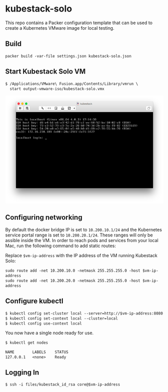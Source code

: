 # kubestack-solo

This repo contains a Packer configuration template that can be used to create a Kubernetes VMware image for local testing.

## Build

```
packer build -var-file settings.json kubestack-solo.json
```

## Start Kubestack Solo VM

```
$ /Applications/VMware\ Fusion.app/Contents/Library/vmrun \
  start output-vmware-iso/kubestack-solo.vmx
```

![Kubestack Solo Login Screen](docs/kubestack-solo-fusion.png)

## Configuring networking

By default the docker bridge IP is set to `10.200.10.1/24` and the Kubernetes service portal range is set to `10.200.20.1/24`. These ranges will only be assible inside the VM. In order to reach pods and services from your local Mac, run the following command to add static routes:

Replace `$vm-ip-address` with the IP address of the VM running Kubestack Solo:

```
sudo route add -net 10.200.10.0 -netmask 255.255.255.0 -host $vm-ip-address
sudo route add -net 10.200.20.0 -netmask 255.255.255.0 -host $vm-ip-address
```

## Configure kubectl

```
$ kubectl config set-cluster local --server=http://$vm-ip-address:8080
$ kubectl config set-context local --cluster=local
$ kubectl config use-context local
```

You now have a single node ready for use.

```
$ kubectl get nodes
```
```
NAME        LABELS    STATUS
127.0.0.1   <none>    Ready
```

## Logging In

```
$ ssh -i files/kubestack_id_rsa core@$vm-ip-address
```
